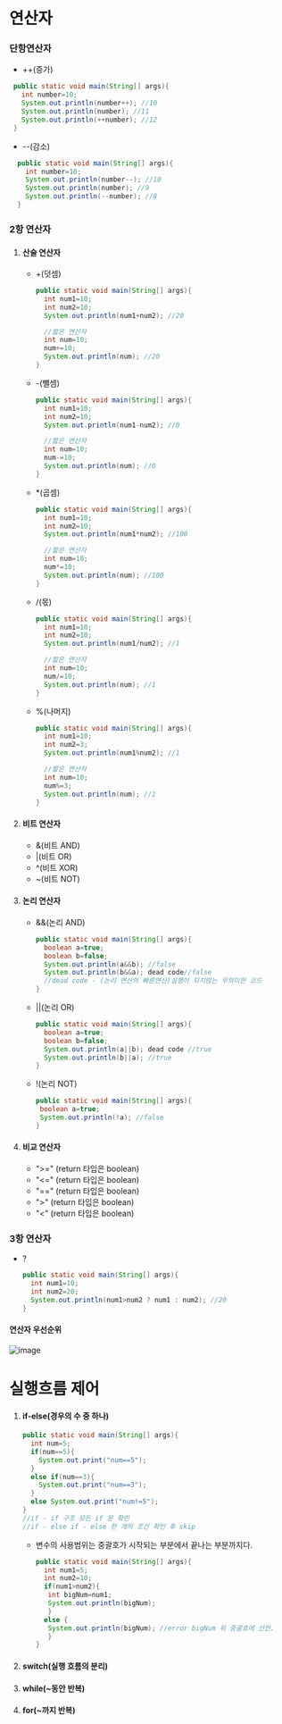 # 연산자
### 단항연산자
- ++(증가)
 ```java
  public static void main(String[] args){
    int number=10;
    System.out.println(number++); //10
    System.out.println(number); //11
    System.out.println(++number); //12
  }
```
- --(감소)
```java
  public static void main(String[] args){
    int number=10;
    System.out.println(number--); //10
    System.out.println(number); //9
    System.out.println(--number); //8
  }
```
  
### 2항 연산자
 1) #### 산술 연산자
    - +(덧셈)
      ```java
      public static void main(String[] args){
        int num1=10;
        int num2=10;
        System.out.println(num1+num2); //20

        //짧은 연산자
        int num=10;
        num+=10;
        System.out.println(num); //20
      }
      ```
    - -(뺄셈)
      ```java
      public static void main(String[] args){
        int num1=10;
        int num2=10;
        System.out.println(num1-num2); //0

        //짧은 연산자
        int num=10;
        num-=10;
        System.out.println(num); //0
      }
      ```
    - *(곱셈)
      ```java
      public static void main(String[] args){
        int num1=10;
        int num2=10;
        System.out.println(num1*num2); //100

        //짧은 연산자
        int num=10;
        num*=10;
        System.out.println(num); //100
      }
      ```
    - /(몫)
      ```java
      public static void main(String[] args){
        int num1=10;
        int num2=10;
        System.out.println(num1/num2); //1

        //짧은 연산자
        int num=10;
        num/=10;
        System.out.println(num); //1
      }
      ```
    - %(나머지)
      ```java
      public static void main(String[] args){
        int num1=10;
        int num2=3;
        System.out.println(num1%num2); //1

        //짧은 연산자
        int num=10;
        num%=3;
        System.out.println(num); //1
      }
      ```
 2) #### 비트 연산자
    - &(비트 AND)
    - |(비트 OR)
    - ^(비트 XOR)
    - ~(비트 NOT)
 3) #### 논리 연산자
    - &&(논리 AND)
      ```java
      public static void main(String[] args){
        boolean a=true;
        boolean b=false;
        System.out.println(a&&b); //false
        System.out.println(b&&a); dead code//false
        //dead code - (논리 연산의 빠른연산)실행이 되지않는 무의미한 코드
      }
      ```
    - ||(논리 OR)
      ```java
      public static void main(String[] args){
        boolean a=true;
        boolean b=false;
        System.out.println(a||b); dead code //true
        System.out.println(b||a); //true
      }
      ```
    - !(논리 NOT)
       ```java
      public static void main(String[] args){
        boolean a=true;
        System.out.println(!a); //false
      }
      ```
 4) #### 비교 연산자
    - ">=" (return 타입은 boolean)
    - "<=" (return 타입은 boolean)
    - "==" (return 타입은 boolean)
    - ">"  (return 타입은 boolean)
    - "<"  (return 타입은 boolean)
### 3항 연산자
- ?
  ```java
  public static void main(String[] args){
    int num1=10;
    int num2=20;
    System.out.println(num1>num2 ? num1 : num2); //20
  }
  ```

#### 연산자 우선순위
![image](https://github.com/user-attachments/assets/246a04f0-dd09-4dbd-aaf8-0bb71fa58e26)

# 실행흐름 제어
1) #### if-else(경우의 수 중 하나)
   ```java
   public static void main(String[] args){
     int num=5;
     if(num==5){
       System.out.print("num==5");
     }
     else if(num==3){
       System.out.print("num==3");
     }
     else System.out.print("num!=5");
   }
   //if - if 구조 모든 if 문 확인
   //if - else if - else 한 개의 조건 확인 후 skip 
   ```
   - 변수의 사용범위는 중괄호가 시작되는 부분에서 끝나는 부분까지다.
     ``` java
     public static void main(String[] args){
       int num1=5;
       int num2=10;
       if(num1>num2){
        int bigNum=num1;
        System.out.println(bigNum);
        }
       else {
        System.out.println(bigNum); //error bigNum 위 중괄호에 선언.
        }
     }
     ```
2) #### switch(실행 흐름의 분리)
  
3) #### while(~동안 반복)
  
4) #### for(~까지 반복)
